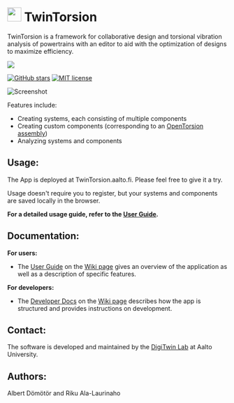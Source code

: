 # <img src="https://github.com/AaltoIIC/TwinTorsion/blob/main/docs/images/logo.svg?raw=true" height="32px" /> TwinTorsion
TwinTorsion is a framework for collaborative design and torsional vibration analysis of powertrains with an editor to aid with the optimization of designs to maximize efficiency.

[![](https://raw.githubusercontent.com/AaltoIIC/OpenTorsion-Interface/59c0834bb506e4073082b3b6eba06e7383764853/docs/images/readme-button.svg)](https://twintorsion.aalto.fi)

[![GitHub stars](https://img.shields.io/github/stars/AaltoIIC/TwinTorsion.svg)](https://github.com/AaltoIIC/OpenTorsion-Interface) [![MIT license](https://img.shields.io/badge/License-MIT-blue.svg)](https://github.com/AaltoIIC/OpenTorsion-Interface/blob/main/LICENSE)

![Screenshot](https://github.com/AaltoIIC/TwinTorsion/blob/main/docs/images/screenshots.png?raw=true "Screenshot")

Features include:
- Creating systems, each consisting of multiple components
- Creating custom components (corresponding to an [OpenTorsion assembly](https://aalto-arotor.github.io/openTorsion/opentorsion.html#module-opentorsion.assembly "OpenTorsion assembly"))
- Analyzing systems and components

## Usage:
The App is deployed at TwinTorsion.aalto.fi. Please feel free to give it a try. 

Usage doesn't require you to register, but your systems and components are saved locally in the browser.

**For a detailed usage guide, refer to the [User Guide](https://github.com/AaltoIIC/TwinTorsion/wiki/User-Guide "User Guide").**

## Documentation:
**For users:**
- The [User Guide](https://github.com/AaltoIIC/TwinTorsion/wiki/User-Guide "User Guide") on the [Wiki page](https://github.com/AaltoIIC/TwinTorsion/wiki "Wiki page") gives an overview of the application as well as a description of specific features.

**For developers:**
- The [Developer Docs](https://github.com/AaltoIIC/TwinTorsion/wiki/Developer-Docs "Developer Docs") on the [Wiki page](https://github.com/AaltoIIC/TwinTorsion/wiki "Wiki page") describes how the app is structured and provides instructions on development.

## Contact:
The software is developed and maintained by the [DigiTwin Lab](https://www.aalto.fi/en/aiic/digitwin "DigiTwin Lab") at Aalto University.

## Authors:
Albert Dömötör and Riku Ala-Laurinaho
